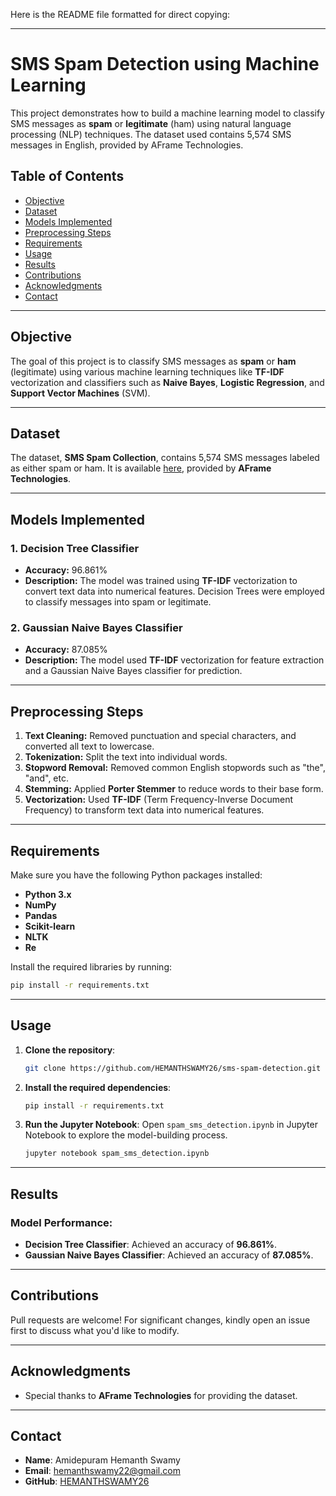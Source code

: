 Here is the README file formatted for direct copying:

---

# **SMS Spam Detection using Machine Learning**

This project demonstrates how to build a machine learning model to classify SMS messages as **spam** or **legitimate** (ham) using natural language processing (NLP) techniques. The dataset used contains 5,574 SMS messages in English, provided by AFrame Technologies.

## **Table of Contents**
- [Objective](#objective)
- [Dataset](#dataset)
- [Models Implemented](#models-implemented)
- [Preprocessing Steps](#preprocessing-steps)
- [Requirements](#requirements)
- [Usage](#usage)
- [Results](#results)
- [Contributions](#contributions)
- [Acknowledgments](#acknowledgments)
- [Contact](#contact)

---

## **Objective**
The goal of this project is to classify SMS messages as **spam** or **ham** (legitimate) using various machine learning techniques like **TF-IDF** vectorization and classifiers such as **Naive Bayes**, **Logistic Regression**, and **Support Vector Machines** (SVM).

---

## **Dataset**
The dataset, **SMS Spam Collection**, contains 5,574 SMS messages labeled as either spam or ham. It is available [here](https://drive.google.com/drive/folders/13bmD8C-0OvgXOE0g_ab4C3QzjzVYlWQj?usp=sharing), provided by **AFrame Technologies**.

---

## **Models Implemented**

### 1. **Decision Tree Classifier**
- **Accuracy:** 96.861%
- **Description:** The model was trained using **TF-IDF** vectorization to convert text data into numerical features. Decision Trees were employed to classify messages into spam or legitimate.

### 2. **Gaussian Naive Bayes Classifier**
- **Accuracy:** 87.085%
- **Description:** The model used **TF-IDF** vectorization for feature extraction and a Gaussian Naive Bayes classifier for prediction.

---

## **Preprocessing Steps**

1. **Text Cleaning:** Removed punctuation and special characters, and converted all text to lowercase.
2. **Tokenization:** Split the text into individual words.
3. **Stopword Removal:** Removed common English stopwords such as "the", "and", etc.
4. **Stemming:** Applied **Porter Stemmer** to reduce words to their base form.
5. **Vectorization:** Used **TF-IDF** (Term Frequency-Inverse Document Frequency) to transform text data into numerical features.

---

## **Requirements**
Make sure you have the following Python packages installed:
- **Python 3.x**
- **NumPy**
- **Pandas**
- **Scikit-learn**
- **NLTK**
- **Re**

Install the required libraries by running:
```bash
pip install -r requirements.txt
```

---

## **Usage**

1. **Clone the repository**:
   ```bash
   git clone https://github.com/HEMANTHSWAMY26/sms-spam-detection.git
   ```
   
2. **Install the required dependencies**:
   ```bash
   pip install -r requirements.txt
   ```
   
3. **Run the Jupyter Notebook**:
   Open `spam_sms_detection.ipynb` in Jupyter Notebook to explore the model-building process.
   ```bash
   jupyter notebook spam_sms_detection.ipynb
   ```

---

## **Results**

### Model Performance:
- **Decision Tree Classifier**: Achieved an accuracy of **96.861%**.
- **Gaussian Naive Bayes Classifier**: Achieved an accuracy of **87.085%**.

---

## **Contributions**
Pull requests are welcome! For significant changes, kindly open an issue first to discuss what you'd like to modify.

---

## **Acknowledgments**
- Special thanks to **AFrame Technologies** for providing the dataset.

---

## **Contact**
- **Name**: Amidepuram Hemanth Swamy
- **Email**: [hemanthswamy22@gmail.com](mailto:hemanthswamy22@gmail.com)
- **GitHub**: [HEMANTHSWAMY26](https://github.com/HEMANTHSWAMY26)
